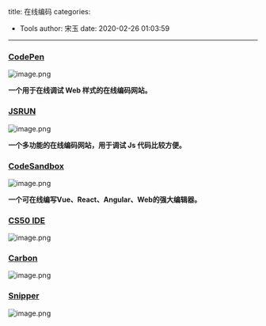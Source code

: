 title: 在线编码
categories:
 - Tools
author: 宋玉
date: 2020-02-26 01:03:59
---
<a name="5Kg7h"></a>
### [CodePen](https://codepen.io/)
![image.png](https://cdn.nlark.com/yuque/0/2020/png/394169/1582604406590-787d7e21-e41a-4df5-86bf-283dd1fda936.png#align=left&display=inline&height=760&name=image.png&originHeight=1520&originWidth=2876&size=739944&status=done&style=none&width=1438)

**一个用于在线调试 Web 样式的在线编码网站。**
<a name="58LyF"></a>
### [JSRUN](http://jsrun.pro/)
![image.png](https://cdn.nlark.com/yuque/0/2020/png/394169/1582604433355-37c42ae6-b609-439e-9e7d-3e3a051816ae.png#align=left&display=inline&height=766&name=image.png&originHeight=1532&originWidth=2870&size=493050&status=done&style=none&width=1435)

**一个多功能的在线编码网站，用于调试 Js 代码比较方便。**
<a name="F7Eh8"></a>
### [CodeSandbox](https://codesandbox.io/)
![image.png](https://cdn.nlark.com/yuque/0/2020/png/394169/1582604485839-71115c1c-34fb-41a6-af16-a9cda1678d76.png#align=left&display=inline&height=766&name=image.png&originHeight=1532&originWidth=2880&size=264822&status=done&style=none&width=1440)

**一个可在线编写Vue、React、Angular、Web的强大编辑器。**
<a name="wB9f9"></a>
### [CS50 IDE](https://ide.cs50.io/)
![image.png](https://cdn.nlark.com/yuque/0/2020/png/394169/1582644625780-09bcfccc-8ca4-4ee6-afa7-12ec3c769f70.png#align=left&display=inline&height=765&name=image.png&originHeight=1530&originWidth=2868&size=160697&status=done&style=none&width=1434)
<a name="hbUFH"></a>
### [Carbon](https://carbon.now.sh/)
![image.png](https://cdn.nlark.com/yuque/0/2020/png/394169/1582644732764-ace04a56-47ed-495b-82bd-24c3dbe5ab8c.png#align=left&display=inline&height=760&name=image.png&originHeight=1520&originWidth=2868&size=193377&status=done&style=none&width=1434)
<a name="Tc9RQ"></a>
### [Snipper](https://snipper.io/)
![image.png](https://cdn.nlark.com/yuque/0/2020/png/394169/1582644706815-3ae62d50-d271-4e16-bd6c-f94e0696a66c.png#align=left&display=inline&height=765&name=image.png&originHeight=1530&originWidth=2880&size=1140064&status=done&style=none&width=1440)
